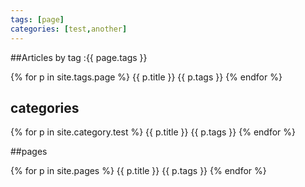 ```yaml
---
tags: [page]
categories: [test,another]
---
```


##Articles by tag :{{ page.tags }}

 {% for p in site.tags.page %}
  {{ p.title }}  {{ p.tags }}
  {% endfor %}
  
## categories

{% for p in site.category.test %}
  {{ p.title }}  {{ p.tags }}
  {% endfor %}
  
##pages

{% for p in site.pages %}
  {{ p.title }}  {{ p.tags }}
  {% endfor %}
